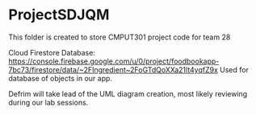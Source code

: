 # ProjectSDJQM
This folder is created to store CMPUT301 project code for team 28

Cloud Firestore Database:
https://console.firebase.google.com/u/0/project/foodbookapp-7bc73/firestore/data/~2FIngredient~2FoGTdQoXXa21lt4yqfZ9x
Used for database of objects in our app.

Defrim will take lead of the UML diagram creation, most likely reviewing during our lab sessions.
